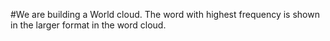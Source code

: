 #We are building a World cloud. The word with highest frequency is shown in the larger format in the word cloud.
